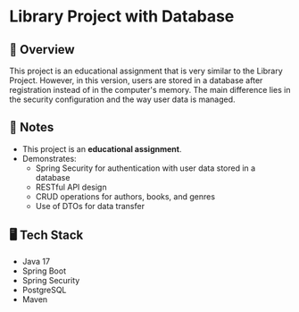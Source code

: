 # Library Project with Database

## 📖 Overview
This project is an educational assignment that is very similar to the Library Project.
However, in this version, users are stored in a database after registration instead of in the computer's memory.
The main difference lies in the security configuration and the way user data is managed.

## 📌 Notes
- This project is an **educational assignment**.
- Demonstrates:
  - Spring Security for authentication with user data stored in a database
  - RESTful API design
  - CRUD operations for authors, books, and genres
  - Use of DTOs for data transfer

## 🖥️ Tech Stack
- Java 17  
- Spring Boot  
- Spring Security  
- PostgreSQL  
- Maven  
